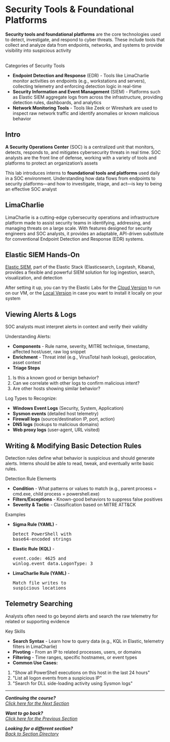 # Security Tools & Foundational Platforms
**Security tools and foundational platforms** are the core technologies used to detect, investigate, and respond to cyber threats. These include tools that collect and analyze data from endpoints, networks, and systems to provide visibility into suspicious activity
<br><br>

Categories of Security Tools
- **Endpoint Detection and Response** (EDR) - Tools like LimaCharlie monitor activities on endpoints (e.g., workstations and servers), collecting telemetry and enforcing detection logic in real-time
- **Security Information and Event Management** (SIEM) - Platforms such as Elastic SIEM aggregate logs from across the infrastructure, providing detection rules, dashboards, and analytics
- **Network Monitoring Tools** - Tools like Zeek or Wireshark are used to inspect raw network traffic and identify anomalies or known malicious behavior

## Intro
**A Security Operations Center** (SOC) is a centralized unit that monitors, detects, responds to, and mitigates cybersecurity threats in real time. SOC analysts are the front line of defense, working with a variety of tools and platforms to protect an organization’s assets

This lab introduces interns to **foundational tools and platforms** used daily in a SOC environment. Understanding how data flows from endpoints to security platforms—and how to investigate, triage, and act—is key to being an effective SOC analyst

## LimaCharlie
LimaCharlie is a cutting-edge cybersecurity operations and infrastructure platform made to assist security teams in identifying, addressing, and managing threats on a large scale. With features designed for security engineers and SOC analysts, it provides an adaptable, API-driven substitute for conventional Endpoint Detection and Response (EDR) systems.


## Elastic SIEM Hands-On
[Elastic SIEM](/courseFiles/tools/Elastic_Doc_Cloud.md), part of the Elastic Stack (Elasticsearch, Logstash, Kibana), provides a flexible and powerful SIEM solution for log ingestion, search, visualization, and detection

After setting it up, you can try the Elastic Labs for the [Cloud Version](/courseFiles/Section_02-toolsAndPlatforms/elasticLabCloud.md) to run on our VM, or the [Local Version](/courseFiles/Section_02-toolsAndPlatforms/elasticLabLocal.md) in case you want to install it locally on your system

## Viewing Alerts & Logs
SOC analysts must interpret alerts in context and verify their validity

Understanding Alerts:
- **Components** - Rule name, severity, MITRE technique, timestamp, affected host/user, raw log snippet
- **Enrichment** - Threat intel (e.g., VirusTotal hash lookup), geolocation, asset context
- **Triage Steps**
1. Is this a known good or benign behavior?
2. Can we correlate with other logs to confirm malicious intent?
3. Are other hosts showing similar behavior?

Log Types to Recognize:
- **Windows Event Logs** (Security, System, Application)
- **Sysmon events** (detailed host telemetry)
- **Firewall logs** (source/destination IP, port, action)
- **DNS logs** (lookups to malicious domains)
- **Web proxy logs** (user-agent, URL visited)

## Writing & Modifying Basic Detection Rules
Detection rules define what behavior is suspicious and should generate alerts. Interns should be able to read, tweak, and eventually write basic rules.

Detection Rule Elements
- **Condition** - What patterns or values to match (e.g., parent process = cmd.exe, child process = powershell.exe)
- **Filters/Exceptions** - Known-good behaviors to suppress false positives
- **Severity & Tactic** - Classification based on MITRE ATT&CK

Examples
- **Sigma Rule (YAML)** - <pre>Detect PowerShell with base64-encoded strings</pre>
- **Elastic Rule (KQL)** - <pre>event.code: 4625 and winlog.event_data.LogonType: 3</pre>
- **LimaCharlie Rule (YAML)** - <pre>Match file writes to suspicious locations</pre>

## Telemetry Searching
Analysts often need to go beyond alerts and search the raw telemetry for related or supporting evidence

Key Skills
- **Search Syntax** - Learn how to query data (e.g., KQL in Elastic, telemetry filters in LimaCharlie)
- **Pivoting** - From an IP to related processes, users, or domains
- **Filtering** - Time ranges, specific hostnames, or event types<br>
- **Common Use Cases:**
1. "Show all PowerShell executions on this host in the last 24 hours"
2. "List all logon events from a suspicious IP"
3. "Search for DLL side-loading activity using Sysmon logs"

***                                                       

<b><i>Continuing the course?</b>
</br>
[Click here for the Next Section](/courseFiles/Section_03-detectionAndThreatBehavior/detectionAndThreatBehavior.md)</i>

<b><i>Want to go back?</b>
</br>
[Click here for the Previous Section](/courseFiles/Section_01-logAnalysis_Basics/logAnalysis_basics.md)

<b><i>Looking for a different section? </b></br>[Back to Section Directory](/coursenavigation.md)</i>

